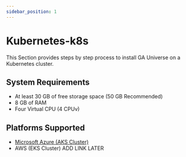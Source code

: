 ```yaml
---
sidebar_position: 1
---
```


# Kubernetes-k8s

This Section provides steps by step process to install GA Universe on a Kubernetes cluster.

## System Requirements
- At least 30 GB of free storage space (50 GB Recommended)
- 8 GB of RAM
- Four Virtual CPU (4 CPUv)

## Platforms Supported
- [Microsoft Azure (AKS Cluster)](./Microsoft-Azure-AKS-Cluster)
- AWS (EKS Cluster) ADD LINK LATER
